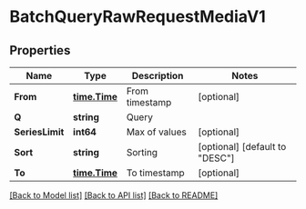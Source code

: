 # BatchQueryRawRequestMediaV1

## Properties

Name | Type | Description | Notes
------------ | ------------- | ------------- | -------------
**From** | [**time.Time**](time.Time.md) | From timestamp | [optional] 
**Q** | **string** | Query | 
**SeriesLimit** | **int64** | Max of values | [optional] 
**Sort** | **string** | Sorting | [optional] [default to "DESC"]
**To** | [**time.Time**](time.Time.md) | To timestamp | [optional] 

[[Back to Model list]](../README.md#documentation-for-models) [[Back to API list]](../README.md#documentation-for-api-endpoints) [[Back to README]](../README.md)


